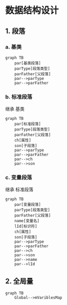 # 数据结构设计

## 1. 段落

### a. 基类

```mermaid
graph TB
    par[基类段落]
    parType[段落类型]
    parFather[父段落]
    par-->parType
    par-->parFather
```

### b. 标准段落

继承 基类

```mermaid
graph TB
    par[标准段落]
    parType[段落类型]
    parFather[父段落]
    ch[属性]
    son[子段落]
    par-->parType
    par-->parFather
    par-->ch
    par-->son
```

### c. 变量段落

继承 标准段落

```mermaid
graph TB
    par[变量段落]
    parType[段落类型]
    parFather[父段落]
    name[变量名]
    lId[标识符]
    ch[属性]
    son[子段落]
    par-->parType
    par-->parFather
    par-->ch
    par-->son
    par-->name
    par-->lId
```


## 2. 全局量

```mermaid
graph TB
    Global-->mVariblesMap
```
